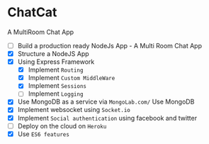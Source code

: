 # ChatCat

A MultiRoom Chat App

- [ ] Build a production ready NodeJs App - A Multi Room Chat App
- [x] Structure a NodeJS App
- [x] Using Express Framework
  - [x] Implement `Routing`
  - [x] Implement `Custom MiddleWare`
  - [x] Implement `Sessions`
  - [ ] Implement `Logging`
- [x] Use MongoDB as a service via `MongoLab.com/` Use MongoDB
- [x] Implement websocket using `Socket.io`
- [x] Implement `Social authentication` using facebook and twitter
- [ ] Deploy on the cloud on `Heroku`
- [x] Use `ES6 features`
